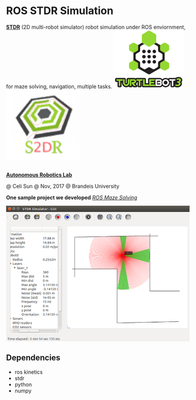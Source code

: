 # ROS STDR Simulation
**[STDR](http://wiki.ros.org/stdr_simulator)** (2D multi-robot simulator) robot simulation under ROS enviornment, for maze solving, navigation, multiple tasks.
<img src="https://raw.githubusercontent.com/celisun/ROS-STDR-simulation/master/src/tb3-LABEL.png" width="190"> <img src="https://raw.githubusercontent.com/celisun/ROS-STDR-simulation/master/src/stdr-LABEL.png" width="200">

##
**[Autonomous Robotics Lab](http://campusrover.org.s3-website-us-west-2.amazonaws.com)** 

@ Celi Sun  @ Nov, 2017  @ Brandeis University

**One sample project we developed** *[ROS Maze Solving](http://campusrover.org.s3-website-us-west-2.amazonaws.com/content/topics/robotprojects/04_ROS_Maze.md/)*

<img src="https://raw.githubusercontent.com/celisun/ROS-STDR-simulation/master/src/Stdr-with-turtle.png" width="500">
 

## Dependencies

* ros kinetics
* stdr
* python
* numpy




